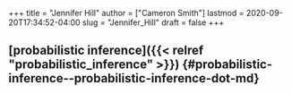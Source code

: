 +++
title = "Jennifer Hill"
author = ["Cameron Smith"]
lastmod = 2020-09-20T17:34:52-04:00
slug = "Jennifer_Hill"
draft = false
+++

## [probabilistic inference]({{< relref "probabilistic_inference" >}}) {#probabilistic-inference--probabilistic-inference-dot-md}
